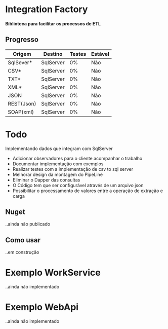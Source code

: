 # Integration Factory
#### Biblioteca para facilitar os processos de ETL

## Progresso

Origem | Destino | Testes | Estável
------ | ------- | ----- | -------
SqlSever* | SqlServer | 0% | Não
CSV* | SqlServer | 0% | Não
TXT* | SqlServer | 0% | Não
XML* | SqlServer | 0% | Não
JSON | SqlServer | 0% | Não
REST(Json) | SqlServer | 0% | Não
SOAP(xml) | SqlServer | 0% | Não

# Todo
Implementando dados que integram com SqlServer
* Adicionar observadores para o cliente acompanhar o trabalho
* Documentar implementação com exemplos
* Realizar testes com a implementação de csv to sql server
* Melhorar design da montagem do PipeLine
* Eliminar o Dapper das consultas
* O Código tem que ser configurável através de um arquivo json
* Possibilitar o processamento de valores entre a operação de extração e carga


## Nuget
..ainda não publicado

## Como usar
..em construção

# Exemplo WorkService
..ainda não implementado

# Exemplo WebApi
..ainda não implementado
